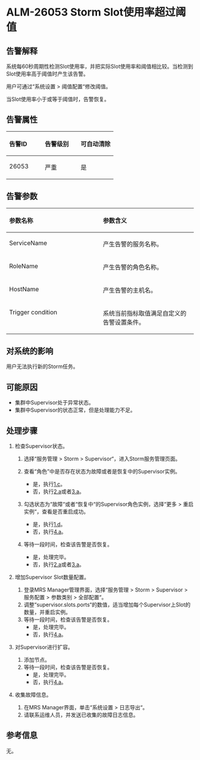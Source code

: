 # ALM-26053 Storm Slot使用率超过阈值<a name="ZH-CN_TOPIC_0093195077"></a>

## 告警解释<a name="zh-cn_topic_0053790967_section32908243175620"></a>

系统每60秒周期性检测Slot使用率，并把实际Slot使用率和阈值相比较。当检测到Slot使用率高于阈值时产生该告警。

用户可通过“系统设置 \> 阈值配置“修改阈值。

当Slot使用率小于或等于阈值时，告警恢复。

## 告警属性<a name="zh-cn_topic_0053790967_section21771461175620"></a>

<a name="zh-cn_topic_0053790967_table18657878175620"></a>
<table><thead align="left"><tr id="zh-cn_topic_0053790967_row25584845175620"><th class="cellrowborder" valign="top" width="33.33333333333333%" id="mcps1.1.4.1.1"><p id="zh-cn_topic_0053790967_p59106577175620"><a name="zh-cn_topic_0053790967_p59106577175620"></a><a name="zh-cn_topic_0053790967_p59106577175620"></a><strong id="zh-cn_topic_0053790967_b62197145175620"><a name="zh-cn_topic_0053790967_b62197145175620"></a><a name="zh-cn_topic_0053790967_b62197145175620"></a>告警ID</strong></p>
</th>
<th class="cellrowborder" valign="top" width="33.33333333333333%" id="mcps1.1.4.1.2"><p id="zh-cn_topic_0053790967_p4803980175620"><a name="zh-cn_topic_0053790967_p4803980175620"></a><a name="zh-cn_topic_0053790967_p4803980175620"></a><strong id="zh-cn_topic_0053790967_b43235825175620"><a name="zh-cn_topic_0053790967_b43235825175620"></a><a name="zh-cn_topic_0053790967_b43235825175620"></a>告警级别</strong></p>
</th>
<th class="cellrowborder" valign="top" width="33.33333333333333%" id="mcps1.1.4.1.3"><p id="zh-cn_topic_0053790967_p12440926175620"><a name="zh-cn_topic_0053790967_p12440926175620"></a><a name="zh-cn_topic_0053790967_p12440926175620"></a><strong id="zh-cn_topic_0053790967_b44859472175620"><a name="zh-cn_topic_0053790967_b44859472175620"></a><a name="zh-cn_topic_0053790967_b44859472175620"></a>可自动清除</strong></p>
</th>
</tr>
</thead>
<tbody><tr id="zh-cn_topic_0053790967_row9738609175620"><td class="cellrowborder" valign="top" width="33.33333333333333%" headers="mcps1.1.4.1.1 "><p id="zh-cn_topic_0053790967_p420326841881"><a name="zh-cn_topic_0053790967_p420326841881"></a><a name="zh-cn_topic_0053790967_p420326841881"></a>26053</p>
</td>
<td class="cellrowborder" valign="top" width="33.33333333333333%" headers="mcps1.1.4.1.2 "><p id="zh-cn_topic_0053790967_p492042251881"><a name="zh-cn_topic_0053790967_p492042251881"></a><a name="zh-cn_topic_0053790967_p492042251881"></a>严重</p>
</td>
<td class="cellrowborder" valign="top" width="33.33333333333333%" headers="mcps1.1.4.1.3 "><p id="zh-cn_topic_0053790967_p261193031881"><a name="zh-cn_topic_0053790967_p261193031881"></a><a name="zh-cn_topic_0053790967_p261193031881"></a>是</p>
</td>
</tr>
</tbody>
</table>

## 告警参数<a name="zh-cn_topic_0053790967_section8062366175620"></a>

<a name="zh-cn_topic_0053790967_table49071894175620"></a>
<table><thead align="left"><tr id="zh-cn_topic_0053790967_row19751123175620"><th class="cellrowborder" valign="top" width="50%" id="mcps1.1.3.1.1"><p id="zh-cn_topic_0053790967_p56337144175620"><a name="zh-cn_topic_0053790967_p56337144175620"></a><a name="zh-cn_topic_0053790967_p56337144175620"></a><strong id="zh-cn_topic_0053790967_b37272250175620"><a name="zh-cn_topic_0053790967_b37272250175620"></a><a name="zh-cn_topic_0053790967_b37272250175620"></a>参数名称</strong></p>
</th>
<th class="cellrowborder" valign="top" width="50%" id="mcps1.1.3.1.2"><p id="zh-cn_topic_0053790967_p66262301175620"><a name="zh-cn_topic_0053790967_p66262301175620"></a><a name="zh-cn_topic_0053790967_p66262301175620"></a><strong id="zh-cn_topic_0053790967_b59489799175620"><a name="zh-cn_topic_0053790967_b59489799175620"></a><a name="zh-cn_topic_0053790967_b59489799175620"></a>参数含义</strong></p>
</th>
</tr>
</thead>
<tbody><tr id="zh-cn_topic_0053790967_row53944385175620"><td class="cellrowborder" valign="top" width="50%" headers="mcps1.1.3.1.1 "><p id="zh-cn_topic_0053790967_p1213631718815"><a name="zh-cn_topic_0053790967_p1213631718815"></a><a name="zh-cn_topic_0053790967_p1213631718815"></a>ServiceName</p>
</td>
<td class="cellrowborder" valign="top" width="50%" headers="mcps1.1.3.1.2 "><p id="zh-cn_topic_0053790967_p4351758218815"><a name="zh-cn_topic_0053790967_p4351758218815"></a><a name="zh-cn_topic_0053790967_p4351758218815"></a>产生告警的服务名称。</p>
</td>
</tr>
<tr id="zh-cn_topic_0053790967_row39776827175620"><td class="cellrowborder" valign="top" width="50%" headers="mcps1.1.3.1.1 "><p id="zh-cn_topic_0053790967_p4893377818815"><a name="zh-cn_topic_0053790967_p4893377818815"></a><a name="zh-cn_topic_0053790967_p4893377818815"></a>RoleName</p>
</td>
<td class="cellrowborder" valign="top" width="50%" headers="mcps1.1.3.1.2 "><p id="zh-cn_topic_0053790967_p421312018815"><a name="zh-cn_topic_0053790967_p421312018815"></a><a name="zh-cn_topic_0053790967_p421312018815"></a>产生告警的角色名称。</p>
</td>
</tr>
<tr id="zh-cn_topic_0053790967_row38777247175620"><td class="cellrowborder" valign="top" width="50%" headers="mcps1.1.3.1.1 "><p id="zh-cn_topic_0053790967_p5146605718815"><a name="zh-cn_topic_0053790967_p5146605718815"></a><a name="zh-cn_topic_0053790967_p5146605718815"></a>HostName</p>
</td>
<td class="cellrowborder" valign="top" width="50%" headers="mcps1.1.3.1.2 "><p id="zh-cn_topic_0053790967_p800105218815"><a name="zh-cn_topic_0053790967_p800105218815"></a><a name="zh-cn_topic_0053790967_p800105218815"></a>产生告警的主机名。</p>
</td>
</tr>
<tr id="zh-cn_topic_0053790967_row5746391418810"><td class="cellrowborder" valign="top" width="50%" headers="mcps1.1.3.1.1 "><p id="zh-cn_topic_0053790967_p6140530018815"><a name="zh-cn_topic_0053790967_p6140530018815"></a><a name="zh-cn_topic_0053790967_p6140530018815"></a>Trigger condition</p>
</td>
<td class="cellrowborder" valign="top" width="50%" headers="mcps1.1.3.1.2 "><p id="zh-cn_topic_0053790967_p777338418815"><a name="zh-cn_topic_0053790967_p777338418815"></a><a name="zh-cn_topic_0053790967_p777338418815"></a>系统当前指标取值满足自定义的告警设置条件。</p>
</td>
</tr>
</tbody>
</table>

## 对系统的影响<a name="zh-cn_topic_0053790967_section3251753175620"></a>

用户无法执行新的Storm任务。

## 可能原因<a name="zh-cn_topic_0053790967_section21717983175620"></a>

-   集群中Supervisor处于异常状态。
-   集群中Supervisor的状态正常，但是处理能力不足。

## 处理步骤<a name="zh-cn_topic_0053790967_section7979165175620"></a>

1.  检查Supervisor状态。
    1.  选择“服务管理 \> Storm \> Supervisor“，进入Storm服务管理页面。
    2.  查看“角色”中是否存在状态为故障或者是恢复中的Supervisor实例。
        -   是，执行[1.c](#zh-cn_topic_0053790967_li6671657118374)。
        -   否，执行[2.a](#zh-cn_topic_0053790967_li25471780183642)或者[3.a](#zh-cn_topic_0053790967_li22838295183633)。

    3.  <a name="zh-cn_topic_0053790967_li6671657118374"></a>勾选状态为“故障“或者“恢复中“的Supervisor角色实例，选择“更多 \> 重启实例“，查看是否重启成功。
        -   是，执行[1.d](#zh-cn_topic_0053790967_li5198268318374)。
        -   否，执行[4.a](#zh-cn_topic_0053790967_li7366709183627)。

    4.  <a name="zh-cn_topic_0053790967_li5198268318374"></a>等待一段时间，检查该告警是否恢复。
        -   是，处理完毕。
        -   否，执行[2.a](#zh-cn_topic_0053790967_li25471780183642)或者[3.a](#zh-cn_topic_0053790967_li22838295183633)。


2.  增加Supervisor Slot数量配置。
    1.  <a name="zh-cn_topic_0053790967_li25471780183642"></a>登录MRS Manager管理界面，选择“服务管理 \> Storm \> Supervisor \> 服务配置 \> 参数类别 \> 全部配置“。
    2.  调整“supervisor.slots.ports“的数值，适当增加每个Supervisor上Slot的数量，并重启实例。
    3.  等待一段时间，检查该告警是否恢复。
        -   是，处理完毕。
        -   否，执行[4.a](#zh-cn_topic_0053790967_li7366709183627)。


3.  对Supervisor进行扩容。
    1.  <a name="zh-cn_topic_0053790967_li22838295183633"></a>添加节点。
    2.  等待一段时间，检查该告警是否恢复。
        -   是，处理完毕。
        -   否，执行[4.a](#zh-cn_topic_0053790967_li7366709183627)。


4.  收集故障信息。
    1.  <a name="zh-cn_topic_0053790967_li7366709183627"></a>在MRS Manager界面，单击“系统设置 \> 日志导出“。
    2.  请联系运维人员，并发送已收集的故障日志信息。


## 参考信息<a name="zh-cn_topic_0053790967_section42067024175620"></a>

无。

